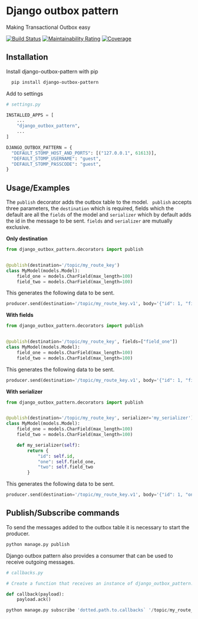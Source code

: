 
# Django outbox pattern

Making Transactional Outbox easy

[![Build Status](https://dev.azure.com/juntos-somos-mais-loyalty/python/_apis/build/status/juntossomosmais.django-outbox-pattern?branchName=azure-pipelines)](https://dev.azure.com/juntos-somos-mais-loyalty/python/_build/latest?definitionId=307&branchName=azure-pipelines)
[![Maintainability Rating](http://https://sonarcloud.io/api/project_badges/measure?project=juntossomosmais_django-outbox-pattern&metric=sqale_rating)](http://https://sonarcloud.io/dashboard?id=juntossomosmais_django-outbox-pattern)
[![Coverage](http://https://sonarcloud.io/api/project_badges/measure?project=juntossomosmais_django-outbox-pattern&metric=coverage)](http://https://sonarcloud.io/dashboard?id=juntossomosmais_django-outbox-pattern)
## Installation

Install django-outbox-pattern with pip

```bash
  pip install django-outbox-pattern
```

Add to settings

```python
# settings.py

INSTALLED_APPS = [
    ...
    "django_outbox_pattern",
    ...
]

DJANGO_OUTBOX_PATTERN = {
  "DEFAULT_STOMP_HOST_AND_PORTS": [("127.0.0.1", 61613)],
  "DEFAULT_STOMP_USERNAME": "guest",
  "DEFAULT_STOMP_PASSCODE": "guest",
}

```

## Usage/Examples

The `publish` decorator adds the outbox table to the model. `
publish` accepts three parameters, the `destination` which is required,
fields which the default are all the `fields` of the model and `serializer` which by default adds the id in the message to be sent.
`fields` and `serializer` are mutually exclusive.

__Only destination__

```python
from django_outbox_pattern.decorators import publish


@publish(destination='/topic/my_route_key')
class MyModel(models.Model):
    field_one = models.CharField(max_length=100)
    field_two = models.CharField(max_length=100)
```

This generates the following data to be sent.

```python
producer.send(destination='/topic/my_route_key.v1', body='{"id": 1, "field_one": "Field One", "field_two": "Field Two"}')
```

__With fields__

```python
from django_outbox_pattern.decorators import publish


@publish(destination='/topic/my_route_key', fields=["field_one"])
class MyModel(models.Model):
    field_one = models.CharField(max_length=100)
    field_two = models.CharField(max_length=100)
```

This generates the following data to be sent.

```python
producer.send(destination='/topic/my_route_key.v1', body='{"id": 1, "field_one": "Field One"}')
```

__With serializer__

```python
from django_outbox_pattern.decorators import publish


@publish(destination='/topic/my_route_key', serializer='my_serializer')
class MyModel(models.Model):
    field_one = models.CharField(max_length=100)
    field_two = models.CharField(max_length=100)

    def my_serializer(self):
        return {
            "id": self.id,
            "one": self.field_one,
            "two": self.field_two
        }
```

This generates the following data to be sent.

```python
producer.send(destination='/topic/my_route_key.v1', body='{"id": 1, "one": "Field One", "two": "Field Two"}')
```
## Publish/Subscribe commands

To send the messages added to the outbox table it is necessary to start the producer.

```python
python manage.py publish
```

Django outbox pattern also provides a consumer that can be used to receive outgoing messages.


```python
# callbacks.py

# Create a function that receives an instance of django_outbox_pattern.payloads.Payload

def callback(payload):
    payload.ack()
```

```python
python manage.py subscribe 'dotted.path.to.callbacks` '/topic/my_route_key.v1'
```
